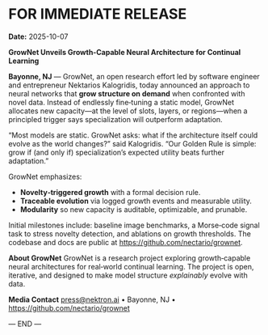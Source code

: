 # FOR IMMEDIATE RELEASE
**Date:** 2025-10-07

**GrowNet Unveils Growth‑Capable Neural Architecture for Continual Learning**

**Bayonne, NJ** — GrowNet, an open research effort led by software engineer and entrepreneur Nektarios Kalogridis, today announced an approach to neural networks that **grow structure on demand** when confronted with novel data. Instead of endlessly fine‑tuning a static model, GrowNet allocates new capacity—at the level of slots, layers, or regions—when a principled trigger says specialization will outperform adaptation.

“Most models are static. GrowNet asks: what if the architecture itself could evolve as the world changes?” said Kalogridis. “Our Golden Rule is simple: grow if (and only if) specialization’s expected utility beats further adaptation.”

GrowNet emphasizes:
- **Novelty‑triggered growth** with a formal decision rule.
- **Traceable evolution** via logged growth events and measurable utility.
- **Modularity** so new capacity is auditable, optimizable, and prunable.

Initial milestones include: baseline image benchmarks, a Morse‑code signal task to stress novelty detection, and ablations on growth thresholds. The codebase and docs are public at https://github.com/nectario/grownet.

**About GrowNet**
GrowNet is a research project exploring growth‑capable neural architectures for real‑world continual learning. The project is open, iterative, and designed to make model structure *explainably* evolve with data.

**Media Contact**
press@nektron.ai  •  Bayonne, NJ  •  https://github.com/nectario/grownet

— END —
